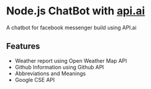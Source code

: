 # Node.js ChatBot with [api.ai](http://api.ai)
A chatbot for facebook messenger build using API.ai
## Features 
* Weather report using Open Weather Map API
* Github Information using Github API
* Abbreviations and Meanings
* Google CSE API 
